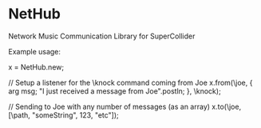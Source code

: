 NetHub
======

Network Music Communication Library for SuperCollider


Example usage:

x = NetHub.new;

// Setup a listener for the \knock command coming from Joe 
x.from(\joe, { arg msg;
  "I just received a message from Joe".postln;
}, \knock);

// Sending to Joe with any number of messages (as an array)
x.to(\joe, [\path, "someString", 123, "etc"]);
